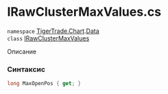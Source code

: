 
# IRawClusterMaxValues.cs
`namespace` [TigerTrade.Chart](../../TigerTrade.Chart.md).[Data](../../TigerTrade.Chart/Data.md)  
    `class` [IRawClusterMaxValues](../../IRawClusterMaxValues.cs.md)

Описание

### Синтаксис
```csharp
long MaxOpenPos { get; }
```
